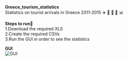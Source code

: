 **Greece_tourism_statistics**  
Statistics on tourist arrivals in Greece 2011-2015 :airplane: :car: :train: :ship: :bar_chart:  

**Steps to run**:runner:  
1.Download the required XLS  
2.Create the required CSVs  
3.Run the GUI in order to see the statistics
 
 
**GUI**  
![GUI](https://user-images.githubusercontent.com/49285637/97780025-b3264a80-1b8a-11eb-9ec8-061d0d1f1fa6.png)
